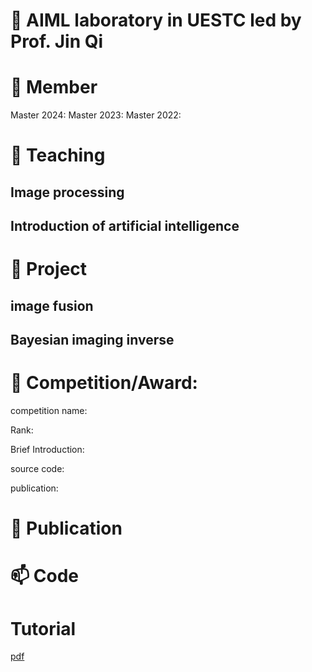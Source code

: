 # 👋 AIML laboratory in UESTC led by Prof. Jin Qi
# 👀 Member

Master 2024:
Master 2023:
Master 2022:

# 🌱 Teaching
## Image processing
## Introduction of artificial intelligence 

# 🌱 Project
## image fusion
## Bayesian imaging inverse

# 🌱 Competition/Award:

competition name:

Rank:

Brief Introduction:

source code:

publication:

# 💞️ Publication
# 📫 Code
# Tutorial
<a href="https://github.com/jinqijinqi/jinqijinqi/blob/main/README.md" target="_blank">pdf</a>

<!---
jinqijinqi/jinqijinqi is a ✨ special ✨ repository because its `README.md` (this file) appears on your GitHub profile.
You can click the Preview link to take a look at your changes.
--->
